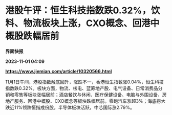 # 港股午评：恒生科技指数跌0.32%，饮料、物流板块上涨，CXO概念、回港中概股跌幅居前
**界面快报**

**2023-11-01 04:09**

**https://www.jiemian.com/article/10320566.html**

11月1日午间，港股指数触底回升，涨跌不一，香港恒生指数涨0.04%，恒生科技指数跌0.32%。板块方面，物流、核电、蓝筹地产股、电气设备、日常消费品分销和零售等板块涨幅居前；酒店餐饮与休闲、医疗保健设备、电脑与外围设备、房地产服务、回港中概股、CXO概念等板块跌幅居前。零跑汽车涨超3%；海底捞大跌近11%领跌恒指成份股，半导体板块活跃，中芯国际涨2.79%。